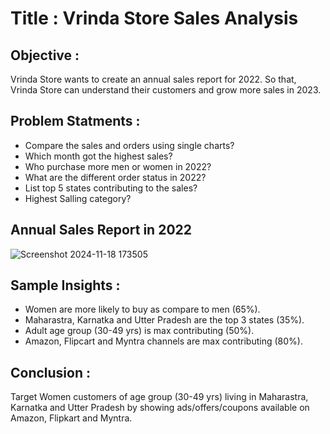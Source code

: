 # Title : Vrinda Store Sales Analysis

## Objective :

Vrinda Store wants to create an annual sales report for 2022. So that, Vrinda Store can understand their customers and grow more sales in 2023.

## Problem Statments :

* Compare the sales and orders using single charts?
* Which month got the highest sales?
* Who purchase more men or women in 2022?
* What are the different order status in 2022?
* List top 5 states contributing to the sales?
* Highest Salling category?

## Annual Sales Report in 2022

![Screenshot 2024-11-18 173505](https://github.com/user-attachments/assets/993eca92-2216-44de-8c6a-3ac614ed9a3d)


## Sample Insights :

* Women are more likely to buy as compare to men (65%).
* Maharastra, Karnatka and Utter Pradesh are the top 3 states (35%).
* Adult age group (30-49 yrs) is max contributing (50%).
* Amazon, Flipcart and Myntra channels are max contributing (80%).

## Conclusion :

Target Women customers of age group (30-49 yrs) living in Maharastra, Karnatka and Utter Pradesh by showing ads/offers/coupons available on Amazon, Flipkart and Myntra.

